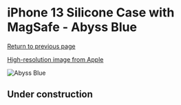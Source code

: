 # iPhone 13 Silicone Case with MagSafe - Abyss Blue

[Return to previous page](/iphone_13)

[High-resolution image from Apple](https://store.storeimages.cdn-apple.com/8756/as-images.apple.com/is/MM213?wid=4500&hei=4500&fmt=png)

<div style="width: 500px"><img src="/everyphone/MM213.png" alt="Abyss Blue"></div>

## Under construction
